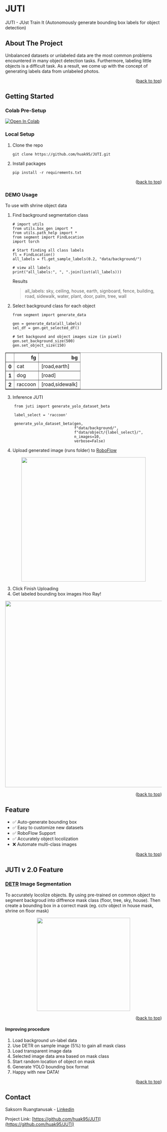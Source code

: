# JUTI

<div id="top"></div>
JUTI - JUst Train It (Autonomously generate bounding box labels for object detection)
<br />

<!-- ABOUT THE PROJECT -->
## About The Project
Unbalanced datasets or unlabeled data are the most common problems encountered in many object detection tasks. Furthermore, labeling little objects is a difficult task. As a result, we come up with the concept of generating labels data from unlabeled photos.

<p align="right">(<a href="#top">back to top</a>)</p>

<!-- GETTING STARTED -->
## Getting Started
### Colab Pre-Setup
[![Open In Colab](https://colab.research.google.com/assets/colab-badge.svg)](https://colab.research.google.com/github/huak95/JUTI/blob/main/JUTI_DEMO_COLAB.ipynb)

### Local Setup
1. Clone the repo
   ```
   git clone https://github.com/huak95/JUTI.git
   ```
2. Install packages 
    ```
    pip install -r requirements.txt
    ```
<p align="right">(<a href="#top">back to top</a>)</p>

### DEMO Usage 

To use with shrine object data

1. Find background segmentation class

    ```
    # import utils 
    from utils.box_gen import *
    from utils.path_help import *
    from segment import FindLocation
    import torch

    # Start finding all class labels
    fl = FindLocation()
    all_labels = fl.get_sample_labels(0.2, "data/background/")

    # view all labels
    print("all_labels:", ", ".join(list(all_labels)))
    ```
    Results 

    > all_labels: sky, ceiling, house, earth, signboard, fence, building, road, sidewalk, water, plant, door, palm, tree, wall

2. Select background class for each object
    ```
    from segment import generate_data

    gen = generate_data(all_labels)
    sel_df = gen.get_selected_df()

    # Set backgound and object images size (in pixel)
    gen.set_background_size(500)
    gen.set_object_size(150)
    ```
<table border="1" class="dataframe" align="center">
  <thead>
    <tr style="text-align: right;">
      <th></th>
      <th>fg</th>
      <th>bg</th>
    </tr>
  </thead>
  <tbody>
    <tr>
      <th>0</th>
      <td>cat</td>
      <td>[road,earth]</td>
    </tr>
    <tr>
      <th>1</th>
      <td>dog</td>
      <td>[road]</td>
    </tr>
    <tr>
      <th>2</th>
      <td>raccoon</td>
      <td>[road,sidewalk]</td>
    </tr>
  </tbody>
</table>

3. Inference JUTI
```
    from juti import generate_yolo_dataset_beta

    label_select = 'raccoon'

    generate_yolo_dataset_beta(gen, 
                               f"data/background/", 
                               f"data/object/{label_select}/", 
                               n_images=10, 
                               verbose=False)
```

4. Upload generated image (runs folder) to [RoboFlow](https://roboflow.com/)

<div align="center">
 <img width="400" src="https://user-images.githubusercontent.com/38836072/163729957-f3d99b5a-7a03-4176-a1f3-b9af5d22d9e1.png"></a>
</div>

3. Click Finish Uploading
4. Get labeled bounding box images Hoo Ray!
   
<div align="center">
 <img width="600" src="https://user-images.githubusercontent.com/38836072/163730009-6a24c508-c4b1-4d3f-b32a-dc99384115ac.png"></a>
</div>

<p align="right">(<a href="#top">back to top</a>)</p>

<!-- Feature-->
## Feature
- ✅   Auto-generate bounding box
- ✅   Easy to customize new datasets
- ✅   RoboFlow Support
- ✅   Accurately object locolization
- ❌   Automate multi-class images

<p align="right">(<a href="#top">back to top</a>)</p>

<!--Request Feature-->
## JUTI v 2.0 Feature
### [DETR](https://github.com/facebookresearch/detr) Image Segmentation 
To accurately locolize objects. By using pre-trained on common object to segment backgroud into diffrence mask class (floor, tree, sky, house). Then create a bounding box in a correct mask (eg. cctv object in house mask, shrine on floor mask)

<div align="center">
 <img width="300" src="https://user-images.githubusercontent.com/38836072/163730659-7c87c59e-b393-46d8-b277-a6920f734c92.png"></a>
</div>

<p align="right">(<a href="#top">back to top</a>)</p>

#### Improving procedure
1. Load background un-label data
2. Use DETR on sample image (5%) to gain all mask class
3. Load transparent image data
4. Selected image data area based on mask class 
5. Start random location of object on mask
6. Generate YOLO bounding box format
7. Happy with new DATA!

<p align="right">(<a href="#top">back to top</a>)</p>

<!-- Contact-->
## Contact
Saksorn Ruangtanusak - [Linkedin](https://www.linkedin.com/in/saksorn/)

Project Link: [https://github.com/huak95/JUTI](https://github.com/huak95/JUTI)
